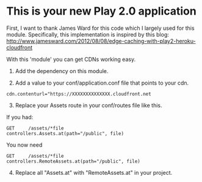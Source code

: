 This is your new Play 2.0 application
=====================================

First, I want to thank James Ward for this code which I largely used for this module.  Specifically, this implementation is inspired by this blog: http://www.jamesward.com/2012/08/08/edge-caching-with-play2-heroku-cloudfront

With this 'module' you can get CDNs working easy.

1. Add the dependency on this module.

2. Add a value to your conf/application.conf file that points to your cdn.

```
cdn.contenturl="https://XXXXXXXXXXXXXX.cloudfront.net
```

3. Replace your Assets route in your conf/routes file like this.

If you had:

```
GET     /assets/*file               controllers.Assets.at(path="/public", file)
```

You now need

```
GET     /assets/*file               controllers.RemoteAssets.at(path="/public", file)
```

4. Replace all "Assets.at" with "RemoteAssets.at" in your project.
